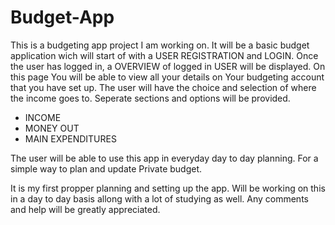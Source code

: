 # Budget-App
This is a budgeting app project I am working on.
It will be a basic budget application wich will start of with a USER REGISTRATION and LOGIN.
Once the user has logged in, a OVERVIEW of logged in USER will be displayed. On this page You will be able to view all your details on Your budgeting account that you have set up.
The user will have the choice and selection of where the income goes to. Seperate sections and options will be provided. 
- INCOME
- MONEY OUT
- MAIN EXPENDITURES

The user will be able to use this app in everyday day to day planning. For a simple way to plan and update Private budget. 


It is my first propper planning and setting up the app. Will be working on this in a day to day basis allong with a lot of studying as well. Any comments and help will be greatly appreciated.
